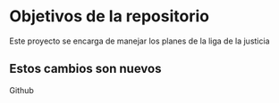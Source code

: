 # Objetivos de la repositorio

Este proyecto se encarga de manejar los planes de la liga de la justicia

## Estos cambios son nuevos
Github
